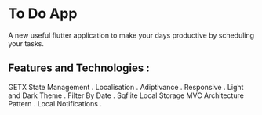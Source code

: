 # To Do App

A new useful flutter application to make your days productive by scheduling your tasks.

## Features and Technologies :

GETX State Management .
Localisation .
Adiptivance .
Responsive .
Light and Dark Theme .
Filter By Date .
Sqflite Local Storage 
MVC Architecture Pattern .
Local Notifications .

